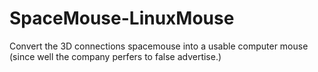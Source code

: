# SpaceMouse-LinuxMouse
Convert the 3D connections spacemouse into a usable computer mouse (since well the company perfers to false advertise.)
